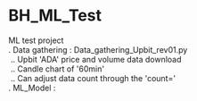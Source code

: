 # BH_ML_Test
ML test project<br>
. Data gathering : Data_gathering_Upbit_rev01.py<br>
  &nbsp;.. Upbit 'ADA' price and volume data download<br>
  &nbsp;.. Candle chart of '60min'<br>
  &nbsp;.. Can adjust data count through the 'count='<br>
. ML_Model : <br>
